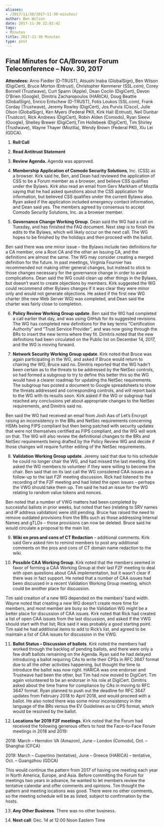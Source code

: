 ```yaml
---
aliases:
- /2017/11/30/2017-11-30-minutes/
author: Ben Wilson
date: 2017-11-30 22:02:42
tags:
- Minutes
title: 2017-11-30 Minutes
type: post
---
```


## Final Minutes for CA/Browser Forum Teleconference – Nov. 30, 2017

**Attendees:** Arno Fiedler (D-TRUST), Atsushi Inaba (GlobalSign), Ben Wilson (DigiCert), Bruce Morton (Entrust), Christopher Kemmerer (SSL.com), Corey Bonnell (Trustwave), Curt Spann (Apple), Dean Coclin (DigiCert), Devon O’Brien (Google), Dimitris Zacharopoulos (HARICA), Doug Beattie (GlobalSign), Enrico Entschew (D-TRUST), Fotis Loukos (SSL.com), Frank Corday (Trustwave), Jeremy Rowley (DigiCert), Jos Purvis (Cisco), Julie Olson (GlobalSign), Ken Myers (Federal PKI), Kirk Hall (Entrust), Neil Dunbar (Trustcor), Rick Andrews (DigiCert), Robin Alden (Comodo), Ryan Sleevi (Google), Shelley Brewer (DigiCert),Tim Hollebeek (DigiCert), Tim Shirley (Trustwave), Wayne Thayer (Mozilla), Wendy Brown (Federal PKI), Xiu Lei (GDCA).  

1. **Roll Call**

1. **Read Antitrust Statement**

1. **Review Agenda.** Agenda was approved.

1. **Membership Application of Comodo Security Solutions**, Inc. (CSS) as a browser. Kirk said he, Ben, and Dean had reviewed the application of CSS to be a Forum member as a browser, and believe CSS qualifies under the Bylaws. Kirk also read an email from Gerv Markham of Mozilla saying that he had asked questions about the CSS application for information, but believed CSS qualifies under the current Bylaws also. Ryan asked if the application included emergency contact information, and Dean said yes. The members agreed by consensus to accept Comodo Security Solutions, Inc. as a browser member.

1. **Governance Change Working Group**. Dean said the WG had a call on Tuesday, and has finished the FAQ document. Next step is to finish the edits to the Bylaws, which will likely occur on the next call. The WG hopes to be finished by the holidays and then proceed with the ballot.

Ben said there was one minor issue – the Bylaws include two definitions for a CA member, one a Root CA and the other an Issuing CA, and the definitions are almost the same. The WG may consider creating a merged definition for the future. In past meetings, Virginia Fournier has recommended not making other general changes, but instead to stick to those changes necessary for the governance change in order to avoid complications. Dean said the WG could clean up other things in the Bylaws, but doesn’t want to create objections by members. Kirk suggested the WG could recommend other Bylaws changes if it was clear they were minor only and would not generate objections. He asked if the first new WG charter (the new Web Server WG) was completed, and Dean said the charter was fairly close to completion.

6. **Policy Review Working Group update**. Ben said the WG had completed a call earlier that day, and was using GitHub for its suggested revisions. The WG has completed new definitions for the key terms “Certification Authority” and “Trust Service Provider”, and was now going through the BRs to insert the new terms where they fit. Dimitris noted that the new definitions had been circulated on the Public list on December 14, 2017, and the WG is moving forward.

1. **Network Security Working Group update**. Kirk noted that Bruce was again participating in the WG, and asked if Bruce would return to chairing the WG; Bruce said no. Dimitris reported that the WG hadn’t been certain as to the threats to be addressed by the NetSec controls, so had formed a subgroup to try to define this better this so the WG would have a clearer roadmap for updating the NetSec requirements. The subgroup has posted a document to Google spreadsheets to show the threats addressed and corresponding controls, and will report back to the WG with its results soon. Kirk asked if the WG or subgroup had reached any conclusions yet about appropriate changes to the NetSec requirements, and Dimitris said no.

Ben said the WG had received an email from Josh Aas of Let’s Encrypt raising an inconsistency in the BRs and NetSec requirements concerning HSMs being FIPS compliant but then being patched with security updates that were not themselves certified as FIPS compliant, and the WG will work on that. The WG will also review the definitional changes to the BRs and NetSec requirements being drafted by the Policy Review WG and decide if those changes will require further editing of the NetSec requirements.

8. **Validation Working Group update**. Jeremy said that due to his schedule he could no longer chair the WG, and had missed the last meeting. Kirk asked the WG members to volunteer if they were willing to become the chair. Ben said that on its last call the WG considered CAA issues as a follow-up to the last F2F meeting discussion. Rick had listened to the recording of the F2F meeting and had listed the open issues – perhaps the VWG should take them up. Tim said he had an issue for the WG relating to random value tokens and nonces.

Ben noted that a number of VWG matters had been completed by successful ballots in prior weeks, but noted that two (relating to SRV names and IP address validation) were still pending. Bruce has raised the need to remove outdated provisions from the BRs such as those addressing Internal Names and gTLDs – those provisions can now be deleted. Bruce said he would circulate a proposal to the main list.

9. **Wiki on pros and cons of CT Redaction** – additional comments. Kirk said Gerv asked him to remind members to post any additional comments on the pros and cons of CT domain name redaction to the wiki.

1. **Possible CAA Working Group**. Kirk noted that the members seemed in favor of forming a CAA Working Group at their last F2F meeting to deal with open questions about CAA implementation, but it wasn’t clear if there was in fact support. He noted that a number of CAA issues had been discussed in a recent Validation Working Group meeting, which could be another place for discussion.

Tim said creation of a new WG depended on the members’ band width. Wayne noted that creating a new WG doesn’t create more time for members, and most member are busy so the Validation WG might be a better place for discussion of CAA issues. Kirk noted that Rick had created a list of open CAA issues from the last discussion, and asked if the VWG should start with that list; Rick said it was probably a good starting point. Tim said he had additional items to add to Rick’s list, and agreed to be maintain a list of CAA issues for discussion in the VWG.

11. **Ballot Status – Discussion of ballots**. Kirk noted the members had worked through the backlog of pending ballots, and there were only a few draft ballots remaining on the Agenda. Ryan said he had delayed introducing a ballot requiring CAs to write their CPSs in RFC 3647 format due to all the other activities happening, but thought the time to introduce the ballot was now right. HARICA was one endorser and Trustwave had been the other, but Tim had now moved to DigiCert. Tim again volunteered to be an endorser in his role at DigiCert. Dimitris asked about the time frame for compliance by CAs in moving to RFC 3647 format. Ryan planned to push out the deadline for RFC 3647 updates from February 2018 to April 2018, and would proceed with a ballot. He also noted there was some minor inconsistency in the language of the BRs versus the EV Guidelines as to CPS format, which would be resolved by the ballot.

01. **Locations for 2019 F2F meetings**. Kirk noted that the Forum had received the following generous offers to host the Face-to-Face Forum meetings in 2018 and 2019:

2018: March – Herndon VA (Amazon), June – London (Comodo), Oct. – Shanghai (CFCA)

2019: March – Cupertino (tentative), June – Greece (HARICA) – tentative, Oct. – Guangzhou (GDCA)

This would continue the pattern from 2017 of having one meeting each year in North America, Europe, and Asia. Before committing the Forum for meetings two years in advance, he wanted to let members review the tentative calendar and offer comments and opinions. Tim thought the pattern and meeting locations was good. There were no other comments, so the meeting schedule will be as listed, subject to confirmation by the hosts.

13. **Any Other Business**. There was no other business.

01. **Next call**: Dec. 14 at 12:00 Noon Eastern Time